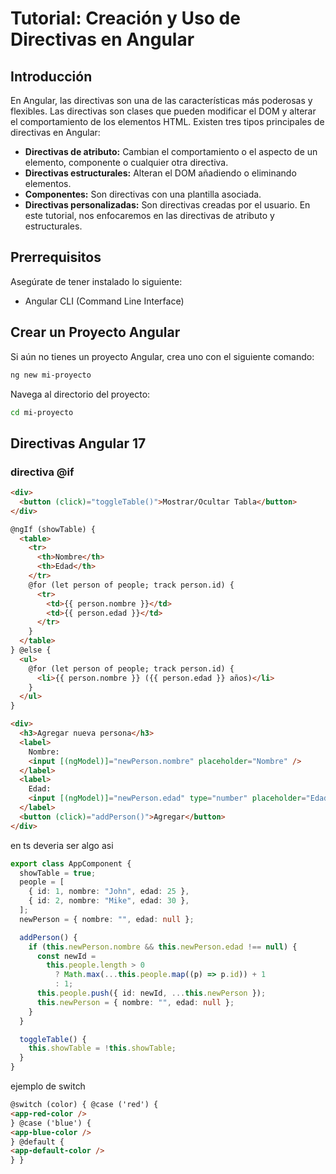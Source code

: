 # Tutorial: Creación y Uso de Directivas en Angular

## Introducción

En Angular, las directivas son una de las características más poderosas y flexibles. Las directivas son clases que pueden modificar el DOM y alterar el comportamiento de los elementos HTML. Existen tres tipos principales de directivas en Angular:

- **Directivas de atributo:** Cambian el comportamiento o el aspecto de un elemento, componente o cualquier otra directiva.
- **Directivas estructurales:** Alteran el DOM añadiendo o eliminando elementos.
- **Componentes:** Son directivas con una plantilla asociada.
- **Directivas personalizadas:** Son directivas creadas por el usuario.
  En este tutorial, nos enfocaremos en las directivas de atributo y estructurales.

## Prerrequisitos

Asegúrate de tener instalado lo siguiente:

- Angular CLI (Command Line Interface)

## Crear un Proyecto Angular

Si aún no tienes un proyecto Angular, crea uno con el siguiente comando:

```sh
ng new mi-proyecto
```

Navega al directorio del proyecto:

```sh
cd mi-proyecto
```

## Directivas Angular 17

### directiva @if

```HTML
<div>
  <button (click)="toggleTable()">Mostrar/Ocultar Tabla</button>
</div>

@ngIf (showTable) {
  <table>
    <tr>
      <th>Nombre</th>
      <th>Edad</th>
    </tr>
    @for (let person of people; track person.id) {
      <tr>
        <td>{{ person.nombre }}</td>
        <td>{{ person.edad }}</td>
      </tr>
    }
  </table>
} @else {
  <ul>
    @for (let person of people; track person.id) {
      <li>{{ person.nombre }} ({{ person.edad }} años)</li>
    }
  </ul>
}

<div>
  <h3>Agregar nueva persona</h3>
  <label>
    Nombre:
    <input [(ngModel)]="newPerson.nombre" placeholder="Nombre" />
  </label>
  <label>
    Edad:
    <input [(ngModel)]="newPerson.edad" type="number" placeholder="Edad" />
  </label>
  <button (click)="addPerson()">Agregar</button>
</div>

```

en ts deveria ser algo asi

```ts
export class AppComponent {
  showTable = true;
  people = [
    { id: 1, nombre: "John", edad: 25 },
    { id: 2, nombre: "Mike", edad: 30 },
  ];
  newPerson = { nombre: "", edad: null };

  addPerson() {
    if (this.newPerson.nombre && this.newPerson.edad !== null) {
      const newId =
        this.people.length > 0
          ? Math.max(...this.people.map((p) => p.id)) + 1
          : 1;
      this.people.push({ id: newId, ...this.newPerson });
      this.newPerson = { nombre: "", edad: null };
    }
  }

  toggleTable() {
    this.showTable = !this.showTable;
  }
}
```

ejemplo de switch

```html
@switch (color) { @case ('red') {
<app-red-color />
} @case ('blue') {
<app-blue-color />
} @default {
<app-default-color />
} }
```
